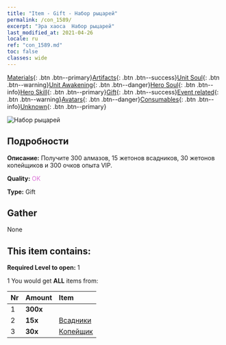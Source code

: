 ```yaml
---
title: "Item - Gift - Набор рыцарей"
permalink: /con_1589/
excerpt: "Эра хаоса  Набор рыцарей"
last_modified_at: 2021-04-26
locale: ru
ref: "con_1589.md"
toc: false
classes: wide
---
```

 [Materials](/ItemsRU/){: .btn .btn--primary}[Artifacts](/ItemsRU/Artifacts/){: .btn .btn--success}[Unit Soul](/ItemsRU/UnitSoul/){: .btn .btn--warning}[Unit Awakening](/ItemsRU/UnitAwakening/){: .btn .btn--danger}[Hero Soul](/ItemsRU/HeroSoul/){: .btn .btn--info}[Hero Skill](/ItemsRU/HeroSkill/){: .btn .btn--primary}[Gift](/ItemsRU/Gift/){: .btn .btn--success}[Event related](/ItemsRU/Events/){: .btn .btn--warning}[Avatars](/ItemsRU/Avatars/){: .btn .btn--danger}[Consumables](/ItemsRU/Consumables/){: .btn .btn--info}[Unknown](/ItemsRU/Unknown/){: .btn .btn--primary}

 ![Набор рыцарей](/images/t/i_907201.png)

## Подробности
 **Описание:** Получите 300 алмазов, 15 жетонов всадников, 30 жетонов копейщиков и 300 очков опыта VIP.

 **Quality:** <span style="color: #DA70D6">OK</span>

 **Type:** Gift

## Gather

  None

## This item contains:

 **Required Level to open:** 1

 1 You would get **ALL** items  from:

  | Nr | Amount |     Item    |
  |:---|:-------|:------------|
  | 1 |  **300x** | <i class="fas fa-gem"/> |  | 
  | 2 |  **15x** | [Всадники](/ItemsRU/unt_195/) |  | 
  | 3 |  **30x** | [Копейщик](/ItemsRU/unt_190/) |  | 
